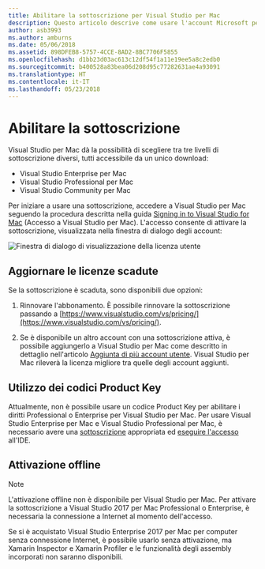 ```yaml
---
title: Abilitare la sottoscrizione per Visual Studio per Mac
description: Questo articolo descrive come usare l'account Microsoft per abilitare la sottoscrizione e sbloccare le funzionalità di Visual Studio per Mac
author: asb3993
ms.author: amburns
ms.date: 05/06/2018
ms.assetid: 898DFEB8-5757-4CCE-8AD2-8BC7706F5855
ms.openlocfilehash: d1bb23d03ac613c12df54f1a11e19ee5a8c2edb0
ms.sourcegitcommit: b400528a83bea06d208d95c77282631ae4a93091
ms.translationtype: HT
ms.contentlocale: it-IT
ms.lasthandoff: 05/23/2018
---
```

# <a name="enable-subscription"></a>Abilitare la sottoscrizione

Visual Studio per Mac dà la possibilità di scegliere tra tre livelli di sottoscrizione diversi, tutti accessibile da un unico download:

* Visual Studio Enterprise per Mac
* Visual Studio Professional per Mac
* Visual Studio Community per Mac

Per iniziare a usare una sottoscrizione, accedere a Visual Studio per Mac seguendo la procedura descritta nella guida [Signing in to Visual Studio for Mac](signing-in.md) (Accesso a Visual Studio per Mac). L'accesso consente di attivare la sottoscrizione, visualizzata nella finestra di dialogo degli account:

![Finestra di dialogo di visualizzazione della licenza utente](media/user-accounts-login.png)

## <a name="update-expired-licenses"></a>Aggiornare le licenze scadute 

Se la sottoscrizione è scaduta, sono disponibili due opzioni:

1. Rinnovare l'abbonamento. È possibile rinnovare la sottoscrizione passando a [https://www.visualstudio.com/vs/pricing/](https://www.visualstudio.com/vs/pricing/).

2. Se è disponibile un altro account con una sottoscrizione attiva, è possibile aggiungerlo a Visual Studio per Mac come descritto in dettaglio nell'articolo [Aggiunta di più account utente](signing-in.md). Visual Studio per Mac rileverà la licenza migliore tra quelle degli account aggiunti. 

## <a name="product-key-usage"></a>Utilizzo dei codici Product Key

Attualmente, non è possibile usare un codice Product Key per abilitare i diritti Professional o Enterprise per Visual Studio per Mac. Per usare Visual Studio Enterprise per Mac e Visual Studio Professional per Mac, è necessario avere una [sottoscrizione](https://www.visualstudio.com/subscriptions/) appropriata ed [eseguire l'accesso](signing-in.md) all'IDE.

## <a name="offline-activation"></a>Attivazione offline

> [!NOTE]
> L'attivazione offline non è disponibile per Visual Studio per Mac. Per attivare la sottoscrizione a Visual Studio 2017 per Mac Professional o Enterprise, è necessaria la connessione a Internet al momento dell'accesso.

Se si è acquistato Visual Studio Enterprise 2017 per Mac per computer senza connessione Internet, è possibile usarlo senza attivazione, ma Xamarin Inspector e Xamarin Profiler e le funzionalità degli assembly incorporati non saranno disponibili.